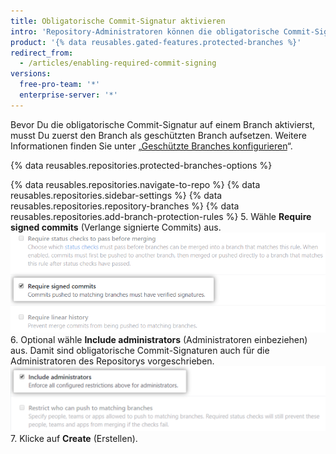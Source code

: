 ```yaml
---
title: Obligatorische Commit-Signatur aktivieren
intro: 'Repository-Administratoren können die obligatorische Commit-Signatur auf einem Branch erzwingen, um alle Commits zu blockieren, die nicht signiert und verifiziert sind.'
product: '{% data reusables.gated-features.protected-branches %}'
redirect_from:
  - /articles/enabling-required-commit-signing
versions:
  free-pro-team: '*'
  enterprise-server: '*'
---
```


Bevor Du die obligatorische Commit-Signatur auf einem Branch aktivierst, musst Du zuerst den Branch als geschützten Branch aufsetzen. Weitere Informationen finden Sie unter „[Geschützte Branches konfigurieren](/github/administering-a-repository/configuring-protected-branches)“.

{% data reusables.repositories.protected-branches-options %}

{% data reusables.repositories.navigate-to-repo %}
{% data reusables.repositories.sidebar-settings %}
{% data reusables.repositories.repository-branches %}
{% data reusables.repositories.add-branch-protection-rules %}
5. Wähle **Require signed commits** (Verlange signierte Commits) aus. ![Option „Require signed commits“ (Verlange signierte Commits)](/assets/images/help/repository/require-signed-commits.png)
6. Optional wähle **Include administrators** (Administratoren einbeziehen) aus. Damit sind obligatorische Commit-Signaturen auch für die Administratoren des Repositorys vorgeschrieben. ![Kontrollkästchen „Include administrators“ (Administratoren einbeziehen)](/assets/images/help/repository/include-admins-protected-branches.png)
7. Klicke auf **Create** (Erstellen).
